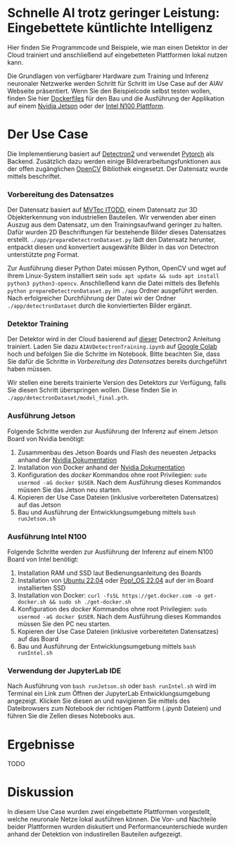 # Schnelle AI trotz geringer Leistung: Eingebettete küntlichte Intelligenz

Hier finden Sie Programmcode und Beispiele, wie man einen Detektor in der Cloud trainiert und anschließend auf eingebetteten Plattformen lokal nutzen kann.

Die Grundlagen von verfügbarer Hardware zum Training und Inferenz neuronaler Netzwerke werden Schritt für Schritt im Use Case auf der AIAV Webseite präsentiert. Wenn Sie den Beispielcode selbst testen wollen, finden Sie hier [Dockerfiles](https://docs.docker.com/build/building/packaging/) für den Bau und die Ausführung der Applikation auf einem [Nvidia Jetson](https://www.nvidia.com/en-us/autonomous-machines/embedded-systems/) oder der [Intel N100 Plattform](https://www.intel.de/content/www/de/de/products/sku/231803/intel-processor-n100-6m-cache-up-to-3-40-ghz/specifications.html).


# Der Use Case

Die Implementierung basiert auf [Detectron2](https://github.com/facebookresearch/detectron2) und verwendet [Pytorch](https://pytorch.org/) als Backend. Zusätzlich dazu werden einige Bildverarbeitungsfunktionen aus der offen zugänglichen [OpenCV](https://opencv.org/) Bibliothek eingesetzt. Der Datensatz wurde mittels []() beschriftet.

### Vorbereitung des Datensatzes

Der Datensatz basiert auf [MVTec ITODD](https://www.mvtec.com/company/research/datasets/mvtec-itodd), einem Datensatz zur 3D Objekterkennung von industriellen Bauteilen. Wir verwenden aber einen Auszug aus dem Datensatz, um den Trainingsaufwand geringer zu halten. Dafür wurden 2D Beschriftungen für bestehende Bilder dieses Datensatzes erstellt. `./app/prepareDetectronDataset.py` lädt den Datensatz herunter, entpackt diesen und konvertiert ausgewählte Bilder in das von Detectron unterstützte *png* Format. 

Zur Ausführung dieser Python Datei müssen Python, OpenCV und wget auf Ihrem Linux-System installiert sein `sudo apt update && sudo apt install python3 python3-opencv`. Anschließend kann die Datei mittels des Befehls `python prepareDetectronDataset.py` im `./app` Ordner ausgeführt werden. Nach erfolgreicher Durchführung der Datei wir der Ordner `./app/detectronDataset` durch die konviertierten Bilder ergänzt.

### Detektor Training

Der Detektor wird in der Cloud basierend auf [dieser](https://colab.research.google.com/drive/16jcaJoc6bCFAQ96jDe2HwtXj7BMD_-m5) Detectron2 Anleitung trainiert. Laden Sie dazu `AIAVDetectronTraining.ipynb` auf [Google Colab](https://colab.research.google.com/) hoch und befolgen Sie die Schritte im Notebook. Bitte beachten Sie, dass Sie dafür die Schritte in *Vorbereitung des Datensatzes* bereits durchgeführt haben müssen.

Wir stellen eine bereits trainierte Version des Detektors zur Verfügung, falls Sie diesen Schritt überspringen wollen. Diese finden Sie in `./app/detectronDataset/model_final.pth`.

### Ausführung Jetson

Folgende Schritte werden zur Ausführung der Inferenz auf einem Jetson Board von Nvidia benötigt:

1. Zusammenbau des Jetson Boards und Flash des neuesten Jetpacks anhand der [Nvidia Dokumentation](https://docs.nvidia.com/jetson/jetpack/install-jetpack/index.html)
2. Installation von Docker anhand der [Nvidia Dokumentation](https://docs.nvidia.com/datacenter/cloud-native/container-toolkit/latest/install-guide.html#installing-with-apt)
3. Konfiguration des *docker* Kommandos ohne root Privilegien: `sudo usermod -aG docker $USER`. Nach dem Ausführung dieses Kommandos müssen Sie das Jetson neu starten.
4. Kopieren der Use Case Dateien (inklusive vorbereiteten Datensatzes) auf das Jetson
5. Bau und Ausführung der Entwicklungsumgebung mittels `bash runJetson.sh`

### Ausführung Intel N100

Folgende Schritte werden zur Ausführung der Inferenz auf einem N100 Board von Intel benötigt:

1. Installation RAM und SSD laut Bedienungsanleitung des Boards
2. Installation von [Ubuntu 22.04](https://ubuntu.com/tutorials/install-ubuntu-desktop#1-overview) oder [Pop!\_OS 22.04](https://support.system76.com/articles/install-pop/) auf der im Board installierten SSD
3. Installation von Docker: `curl -fsSL https://get.docker.com -o get-docker.sh && sudo sh ./get-docker.sh`
4. Konfiguration des *docker* Kommandos ohne root Privilegien: `sudo usermod -aG docker $USER`. Nach dem Ausführung dieses Kommandos müssen Sie den PC neu starten.
5. Kopieren der Use Case Dateien (inklusive vorbereiteten Datensatzes) auf das Board
6. Bau und Ausführung der Entwicklungsumgebung mittels `bash runIntel.sh`

### Verwendung der JupyterLab IDE

Nach Ausführung von `bash runJetson.sh` oder `bash runIntel.sh` wird im Terminal ein Link zum Öffnen der JupyterLab Entwicklungsumgebung angezeigt. Klicken Sie diesen an und navigieren Sie mittels des Dateibrowsers zum Notebook der richtigen Plattform (*.ipynb* Dateien) und führen Sie die Zellen dieses Notebooks aus.

# Ergebnisse

TODO

# Diskussion

In diesem Use Case wurden zwei eingebettete Plattformen vorgestellt, welche neuronale Netze lokal ausführen können. Die Vor- und Nachteile beider Plattformen wurden diskutiert und Performanceunterschiede wurden anhand der Detektion von industirellen Bauteilen aufgezeigt.